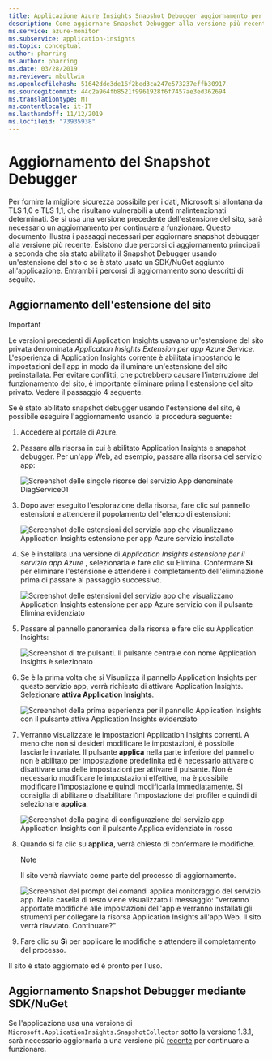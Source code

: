 ```yaml
---
title: Applicazione Azure Insights Snapshot Debugger aggiornamento per le app .NET | Microsoft Docs
description: Come aggiornare Snapshot Debugger alla versione più recente nei servizi app Azure o tramite pacchetti NuGet
ms.service: azure-monitor
ms.subservice: application-insights
ms.topic: conceptual
author: pharring
ms.author: pharring
ms.date: 03/28/2019
ms.reviewer: mbullwin
ms.openlocfilehash: 51642dde3de16f2bed3ca247e573237effb30917
ms.sourcegitcommit: 44c2a964fb8521f9961928f6f7457ae3ed362694
ms.translationtype: MT
ms.contentlocale: it-IT
ms.lasthandoff: 11/12/2019
ms.locfileid: "73935938"
---
```

# <a name="upgrading-the-snapshot-debugger"></a>Aggiornamento del Snapshot Debugger

Per fornire la migliore sicurezza possibile per i dati, Microsoft si allontana da TLS 1,0 e TLS 1,1, che risultano vulnerabili a utenti malintenzionati determinati. Se si usa una versione precedente dell'estensione del sito, sarà necessario un aggiornamento per continuare a funzionare. Questo documento illustra i passaggi necessari per aggiornare snapshot debugger alla versione più recente. Esistono due percorsi di aggiornamento principali a seconda che sia stato abilitato il Snapshot Debugger usando un'estensione del sito o se è stato usato un SDK/NuGet aggiunto all'applicazione. Entrambi i percorsi di aggiornamento sono descritti di seguito. 

## <a name="upgrading-the-site-extension"></a>Aggiornamento dell'estensione del sito

> [!IMPORTANT]
> Le versioni precedenti di Application Insights usavano un'estensione del sito privata denominata _Application Insights Extension per app Azure Service_. L'esperienza di Application Insights corrente è abilitata impostando le impostazioni dell'app in modo da illuminare un'estensione del sito preinstallata.
> Per evitare conflitti, che potrebbero causare l'interruzione del funzionamento del sito, è importante eliminare prima l'estensione del sito privato. Vedere il passaggio 4 seguente.

Se è stato abilitato snapshot debugger usando l'estensione del sito, è possibile eseguire l'aggiornamento usando la procedura seguente:

1. Accedere al portale di Azure.
2. Passare alla risorsa in cui è abilitato Application Insights e snapshot debugger. Per un'app Web, ad esempio, passare alla risorsa del servizio app:

   ![Screenshot delle singole risorse del servizio App denominate DiagService01](./media/snapshot-debugger-upgrade/app-service-resource.png)

3. Dopo aver eseguito l'esplorazione della risorsa, fare clic sul pannello estensioni e attendere il popolamento dell'elenco di estensioni:

   ![Screenshot delle estensioni del servizio app che visualizzano Application Insights estensione per app Azure servizio installato](./media/snapshot-debugger-upgrade/application-insights-site-extension-to-be-deleted.png)

4. Se è installata una versione di _Application Insights estensione per il servizio app Azure_ , selezionarla e fare clic su Elimina. Confermare **Sì** per eliminare l'estensione e attendere il completamento dell'eliminazione prima di passare al passaggio successivo.

   ![Screenshot delle estensioni del servizio app che visualizzano Application Insights estensione per app Azure servizio con il pulsante Elimina evidenziato](./media/snapshot-debugger-upgrade/application-insights-site-extension-delete.png)

5. Passare al pannello panoramica della risorsa e fare clic su Application Insights:

   ![Screenshot di tre pulsanti. Il pulsante centrale con nome Application Insights è selezionato](./media/snapshot-debugger-upgrade/application-insights-button.png)

6. Se è la prima volta che si Visualizza il pannello Application Insights per questo servizio app, verrà richiesto di attivare Application Insights. Selezionare **attiva Application Insights**.
 
   ![Screenshot della prima esperienza per il pannello Application Insights con il pulsante attiva Application Insights evidenziato](./media/snapshot-debugger-upgrade/turn-on-application-insights.png)

7. Verranno visualizzate le impostazioni Application Insights correnti. A meno che non si desideri modificare le impostazioni, è possibile lasciarle invariate. Il pulsante **applica** nella parte inferiore del pannello non è abilitato per impostazione predefinita ed è necessario attivare o disattivare una delle impostazioni per attivare il pulsante. Non è necessario modificare le impostazioni effettive, ma è possibile modificare l'impostazione e quindi modificarla immediatamente. Si consiglia di abilitare o disabilitare l'impostazione del profiler e quindi di selezionare **applica**.

   ![Screenshot della pagina di configurazione del servizio app Application Insights con il pulsante Applica evidenziato in rosso](./media/snapshot-debugger-upgrade/view-application-insights-data.png)

8. Quando si fa clic su **applica**, verrà chiesto di confermare le modifiche.

    > [!NOTE]
    > Il sito verrà riavviato come parte del processo di aggiornamento.

   ![Screenshot del prompt dei comandi applica monitoraggio del servizio app. Nella casella di testo viene visualizzato il messaggio: "verranno apportate modifiche alle impostazioni dell'app e verranno installati gli strumenti per collegare la risorsa Application Insights all'app Web. Il sito verrà riavviato. Continuare?"](./media/snapshot-debugger-upgrade/apply-monitoring-settings.png)

9. Fare clic su **Sì** per applicare le modifiche e attendere il completamento del processo.

Il sito è stato aggiornato ed è pronto per l'uso.

## <a name="upgrading-snapshot-debugger-using-sdknuget"></a>Aggiornamento Snapshot Debugger mediante SDK/NuGet

Se l'applicazione usa una versione di `Microsoft.ApplicationInsights.SnapshotCollector` sotto la versione 1.3.1, sarà necessario aggiornarla a una versione più [recente](https://www.nuget.org/packages/Microsoft.ApplicationInsights.SnapshotCollector) per continuare a funzionare.
